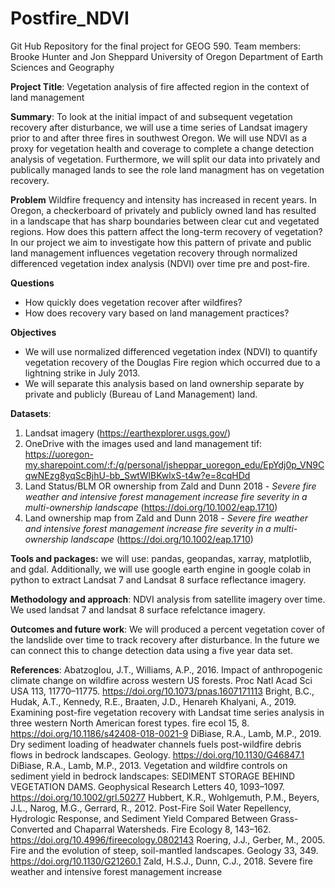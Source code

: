 # Postfire_NDVI
Git Hub Repository for the final project for GEOG 590. 
Team members: Brooke Hunter and Jon Sheppard
University of Oregon Department of Earth Sciences and Geography

**Project Title**: Vegetation analysis of fire affected region in the context of land management

**Summary**: To look at the initial impact of and subsequent vegetation recovery after disturbance, we will use a time series of Landsat imagery prior to and after three fires in southwest Oregon. We will use NDVI as a proxy for vegetation health and coverage to complete a change detection analysis of vegetation. Furthermore, we will split our data into privately and publically managed lands to see the role land managment has on vegetation recovery.

**Problem**
Wildfire frequency and intensity has increased in recent years. In Oregon, a checkerboard of privately and publicly owned land has resulted in a landscape that has sharp boundaries between clear cut and vegetated regions. How does this pattern affect the long-term recovery of vegetation? In our project we aim to investigate how this pattern of private and public land management influences vegetation recovery through normalized differenced vegetation index analysis (NDVI) over time pre and post-fire.

**Questions**
-	How quickly does vegetation recover after wildfires?
-	How does recovery vary based on land management practices? 

**Objectives**
-	We will use normalized differenced vegetation index (NDVI) to quantify vegetation recovery of the Douglas Fire region which occurred due to a lightning strike in July 2013. 
-	We will separate this analysis based on land ownership separate by private and publicly (Bureau of Land Management) land.


**Datasets**:  
1. Landsat imagery (https://earthexplorer.usgs.gov/)
2. OneDrive with the images used and land management tif: https://uoregon-my.sharepoint.com/:f:/g/personal/jsheppar_uoregon_edu/EpYdj0p_VN9CqwNEzg8yqScBjhU-bb_SwtWlBKwlxS-t4w?e=8cqHDd
3. Land Status/BLM OR ownership from Zald and Dunn 2018 - *Severe fire weather and intensive forest management increase fire severity in a multi-ownership landscape* (https://doi.org/10.1002/eap.1710)
4. Land ownership map from Zald and Dunn 2018 - *Severe fire weather and intensive forest management increase fire severity in a multi-ownership landscape* (https://doi.org/10.1002/eap.1710)

**Tools and packages:** we will use: pandas, geopandas, xarray, matplotlib, and gdal. Additionally, we will use google earth engine in google colab in python to extract Landsat 7 and Landsat 8 surface reflectance imagery.

**Methodology and approach**: NDVI analysis from satellite imagery over time. We used landsat 7 and landsat 8 surface refelctance imagery. 

**Outcomes and future work**: We will produced a percent vegetation cover of the landslide over time to track recovery after disturbance. In the future we can connect this to change detection data using a five year data set.

**References**:
Abatzoglou, J.T., Williams, A.P., 2016. Impact of anthropogenic climate change on wildfire across western US forests. Proc Natl Acad Sci USA 113, 11770–11775. https://doi.org/10.1073/pnas.1607171113
Bright, B.C., Hudak, A.T., Kennedy, R.E., Braaten, J.D., Henareh Khalyani, A., 2019. Examining post-fire vegetation recovery with Landsat time series analysis in three western North American forest types. fire ecol 15, 8. https://doi.org/10.1186/s42408-018-0021-9
DiBiase, R.A., Lamb, M.P., 2019. Dry sediment loading of headwater channels fuels post-wildfire debris flows in bedrock landscapes. Geology. https://doi.org/10.1130/G46847.1
DiBiase, R.A., Lamb, M.P., 2013. Vegetation and wildfire controls on sediment yield in bedrock landscapes: SEDIMENT STORAGE BEHIND VEGETATION DAMS. Geophysical Research Letters 40, 1093–1097. https://doi.org/10.1002/grl.50277
Hubbert, K.R., Wohlgemuth, P.M., Beyers, J.L., Narog, M.G., Gerrard, R., 2012. Post-Fire Soil Water Repellency, Hydrologic Response, and Sediment Yield Compared Between Grass-Converted and Chaparral Watersheds. Fire Ecology 8, 143–162. https://doi.org/10.4996/fireecology.0802143
Roering, J.J., Gerber, M., 2005. Fire and the evolution of steep, soil-mantled landscapes. Geology 33, 349. https://doi.org/10.1130/G21260.1
Zald, H.S.J., Dunn, C.J., 2018. Severe fire weather and intensive forest management increase 

